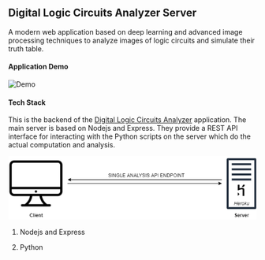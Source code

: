 ## Digital Logic Circuits Analyzer Server

A modern web application based on deep learning and advanced image processing techniques to analyze images of logic circuits and simulate their truth table.

#### Application Demo

![Demo](demo.gif)

#### Tech Stack

This is the backend of the [Digital Logic Circuits Analyzer](https://github.com/ahmedkrmn/Digital-Logic-Circuits-Analyzer) application. The main server is based on Nodejs and Express. They provide a REST API interface for interacting with the Python scripts on the server which do the actual computation and analysis.

<div style="text-align:center"><img src="api_diagram.png" /></div>

1. Nodejs and Express

2. Python
